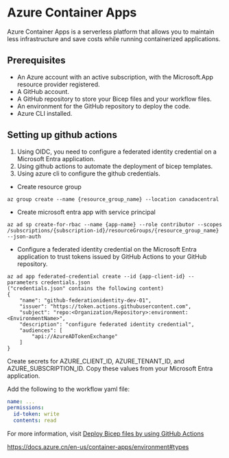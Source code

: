 # Azure Container Apps

Azure Container Apps is a serverless platform that allows you to maintain less infrastructure and save costs while running containerized applications.

## Prerequisites

* An Azure account with an active subscription, with the Microsoft.App resource provider registered.
* A GitHub account.
* A GitHub repository to store your Bicep files and your workflow files.
* An environment for the GitHub repository to deploy the code.
* Azure CLI installed.

## Setting up github actions

1. Using OIDC, you need to configure a federated identity credential on a Microsoft Entra application.
2. Using github actions to automate the deployment of bicep templates.
3. Using azure cli to configure the github credentials.

* Create resource group

```azurecli
az group create --name {resource_group_name} --location canadacentral
```

* Create microsoft entra app with service principal

```azurecli
az ad sp create-for-rbac --name {app-name} --role contributor --scopes /subscriptions/{subscription-id}/resourceGroups/{resource_group_name} --json-auth
```

* Configure a federated identity credential on the Microsoft Entra application to trust tokens issued by GitHub Actions to your GitHub repository.

```azurecli
az ad app federated-credential create --id {app-client-id} --parameters credentials.json
("credentials.json" contains the following content)
{
    "name": "github-federationidentity-dev-01",
    "issuer": "https://token.actions.githubusercontent.com",
    "subject": "repo:<Organization/Repository>:environment:<EnvironmentName>",
    "description": "configure federated identity credential",
    "audiences": [
        "api://AzureADTokenExchange"
    ]
}
```

Create secrets for AZURE_CLIENT_ID, AZURE_TENANT_ID, and AZURE_SUBSCRIPTION_ID. Copy these values from your Microsoft Entra application.

Add the following to the workflow yaml file:

```yml
name: ...
permissions:
  id-token: write
  contents: read
```

For more information, visit [Deploy Bicep files by using GitHub Actions](https://learn.microsoft.com/en-us/azure/azure-resource-manager/bicep/deploy-github-actions?tabs=CLI%2Copenid)

<https://docs.azure.cn/en-us/container-apps/environment#types>
